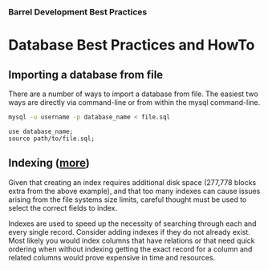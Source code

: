 ### Barrel Development Best Practices

# Database Best Practices and HowTo
 
## Importing a database from file
There are a number of ways to import a database from file. The easiest two ways are directly via command-line or from within the mysql command-line.

```bash
mysql -u username -p database_name < file.sql
```

```mysql
use database_name;
source path/to/file.sql;
```

## Indexing ([more](http://stackoverflow.com/questions/1108/how-does-database-indexing-work))

Given that creating an index requires additional disk space (277,778 blocks extra from the above example), and that too many indexes can cause issues arising from the file systems size limits, careful thought must be used to select the correct fields to index.

Indexes are used to speed up the necessity of searching through each and every single record. Consider adding indexes if they do not already exist. Most likely you would index columns that have relations or that need quick ordering when without indexing getting the exact record for a column and related columns would prove expensive in time and resources.

